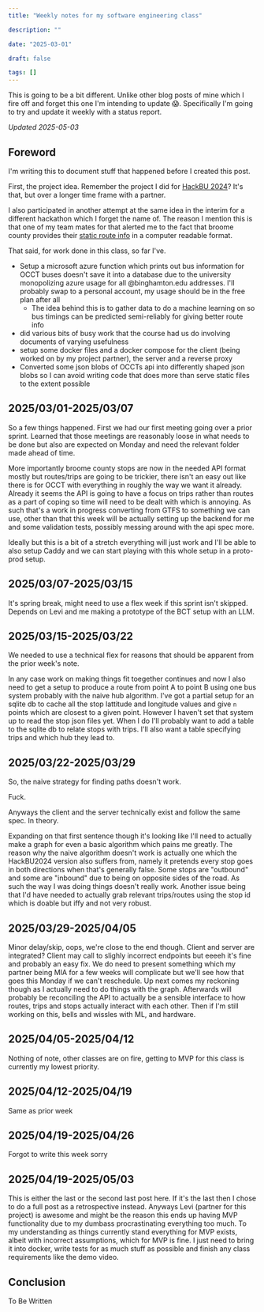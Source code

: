```yaml
---
title: "Weekly notes for my software engineering class"

description: ""

date: "2025-03-01"

draft: false

tags: []
---
```


This is going to be a bit different. 
Unlike other blog posts of mine which I fire off and forget this one I'm intending to update 😱.
Specifically I'm going to try and update it weekly with a status report.

*Updated 2025-05-03*

## Foreword

I'm writing this to document stuff that happened before I created this post.

First, the project idea.
Remember the project I did for [HackBU 2024](/posts/HackBU2024/)?
It's that, but over a longer time frame with a partner.

I also participated in another attempt at the same idea in the interim for a different hackathon which I forget the name of.
The reason I mention this is that one of my team mates for that alerted me to the fact that broome county provides their [static route info](https://www.broomecountyny.gov/transit/gtfs) in a computer readable format.

That said, for work done in this class, so far I've.

- Setup a microsoft azure function which prints out bus information for OCCT buses doesn't save it into a database due to the university monopolizing azure usage for all @binghamton.edu addresses. I'll probably swap to a personal account, my usage should be in the free plan after all
    - The idea behind this is to gather data to do a machine learning on so bus timings can be predicted semi-reliably for giving better route info
- did various bits of busy work that the course had us do involving documents of varying usefulness
- setup some docker files and a docker compose for the client (being worked on by my project partner), the server and a reverse proxy
- Converted some json blobs of OCCTs api into differently shaped json blobs so I can avoid writing code that does more than serve static files to the extent possible



## 2025/03/01-2025/03/07

So a few things happened. First we had our first meeting going over a prior sprint. Learned that those meetings are reasonably loose in what needs to be done but also are expected on Monday and need the relevant folder made ahead of time.

More importantly broome county stops are now in the needed API format mostly but routes/trips are going to be trickier, there isn't an easy out like there is for OCCT with everything in roughly the way we want it already.
Already it seems the API is going to have a focus on trips rather than routes as a part of coping so time will need to be dealt with which is annoying.
As such that's a work in progress converting from GTFS to something we can use, other than that this week will be actually setting up the backend for me and some validation tests, possibly messing around with the api spec more.

Ideally but this is a bit of a stretch everything will just work and I'll be able to also setup Caddy and we can start playing with this whole setup in a proto-prod setup.

## 2025/03/07-2025/03/15

It's spring break, might need to use a flex week if this sprint isn't skipped.
Depends on Levi and me making a prototype of the BCT setup with an LLM.

## 2025/03/15-2025/03/22

We needed to use a technical flex for reasons that should be apparent from the prior week's note.

In any case work on making things fit toegether continues and now I also need to get a setup to produce a route from point A to point B using one bus system probably with the naive hub algorithm.
I've got a partial setup for an sqlite db to cache all the stop lattitude and longitude values and give `n` points which are closest to a given point.
However I haven't set that system up to read the stop json files yet.
When I do I'll probably want to add a table to the sqlite db to relate stops with trips.
I'll also want a table specifying trips and which hub they lead to.

## 2025/03/22-2025/03/29

So, the naive strategy for finding paths doesn't work.

Fuck.

Anyways the client and the server technically exist and follow the same spec.
In theory.

Expanding on that first sentence though it's looking like I'll need to actually make a graph for even a basic algorithm which pains me greatly.
The reason why the naive algorithm doesn't work is actually one which the HackBU2024 version also suffers from, namely it pretends every stop  goes in both directions when that's generally false.
Some stops are "outbound" and some are "inbound" due to being on opposite sides of the road.
As such the way I was doing things doesn't really work.
Another issue being that I'd have needed to actually grab relevant trips/routes using the stop id which is doable but iffy and not very robust.

## 2025/03/29-2025/04/05

Minor delay/skip, oops, we're close to the end though.
Client and server are integrated?
Client may call to slighly incorrect endpoints but eeeeh it's fine and probably an easy fix.
We do need to present something which my partner being MIA for a few weeks will complicate but we'll see how that goes this Monday if we can't reschedule.
Up next comes my reckoning though as I actually need to do things with the graph.
Afterwards will probably be reconciling the API to actually be a sensible interface to how routes, trips and stops actually interact with each other.
Then if I'm still working on this, bells and wissles with ML, and hardware.

## 2025/04/05-2025/04/12

Nothing of note, other classes are on fire, getting to MVP for this class is currently my lowest priority.

## 2025/04/12-2025/04/19

Same as prior week

## 2025/04/19-2025/04/26

Forgot to write this week sorry

## 2025/04/19-2025/05/03

This is either the last or the second last post here.
If it's the last then I chose to do a full post as a retrospective instead.
Anyways Levi (partner for this project) is awesome and might be the reason this ends up having MVP functionality due to my dumbass procrastinating everything too much.
To my understanding as things currently stand everything for MVP exists, albeit with incorrect assumptions, which for MVP is fine.
I just need to bring it into docker, write tests for as much stuff as possible and finish any class requirements like the demo video.

## Conclusion

To Be Written
